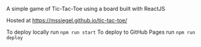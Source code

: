 A simple game of Tic-Tac-Toe using a board built with ReactJS

Hosted at https://mssiegel.github.io/tic-tac-toe/

To deploy locally run `npm run start`
To deploy to GitHub Pages run `npm run deploy`
